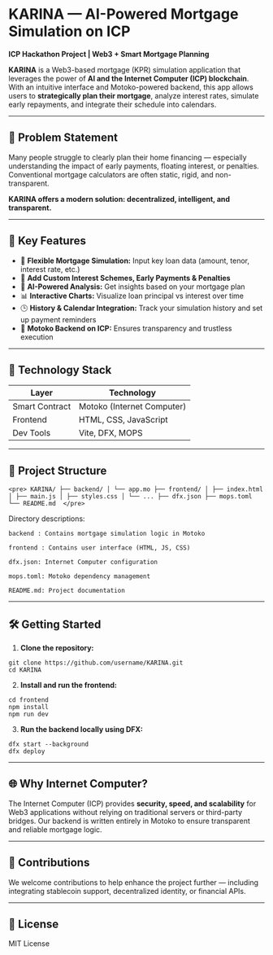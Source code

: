 # KARINA — AI-Powered Mortgage Simulation on ICP

**ICP Hackathon Project | Web3 + Smart Mortgage Planning**

**KARINA** is a Web3-based mortgage (KPR) simulation application that leverages the power of **AI and the Internet Computer (ICP) blockchain**. With an intuitive interface and Motoko-powered backend, this app allows users to **strategically plan their mortgage**, analyze interest rates, simulate early repayments, and integrate their schedule into calendars.

---

## 🎯 Problem Statement

Many people struggle to clearly plan their home financing — especially understanding the impact of early payments, floating interest, or penalties. Conventional mortgage calculators are often static, rigid, and non-transparent.

**KARINA offers a modern solution: decentralized, intelligent, and transparent.**

---

## 🚀 Key Features

- 🧮 **Flexible Mortgage Simulation:** Input key loan data (amount, tenor, interest rate, etc.)
- 🔁 **Add Custom Interest Schemes, Early Payments & Penalties**
- 🧠 **AI-Powered Analysis:** Get insights based on your mortgage plan
- 📊 **Interactive Charts:** Visualize loan principal vs interest over time
- 🕒 **History & Calendar Integration:** Track your simulation history and set up payment reminders
- 🔐 **Motoko Backend on ICP:** Ensures transparency and trustless execution

---

## 🧱 Technology Stack

| Layer          | Technology                  |
| -------------- | --------------------------- |
| Smart Contract | Motoko (Internet Computer)  |
| Frontend       | HTML, CSS, JavaScript       |
| Dev Tools      | Vite, DFX, MOPS             |

---

## 📂 Project Structure
```
<pre> KARINA/ ├── backend/ │ └── app.mo ├── frontend/ │ ├── index.html │ ├── main.js │ ├── styles.css │ └── ... ├── dfx.json ├── mops.toml └── README.md  </pre>
```
Directory descriptions:

    backend : Contains mortgage simulation logic in Motoko

    frontend : Contains user interface (HTML, JS, CSS)

    dfx.json: Internet Computer configuration

    mops.toml: Motoko dependency management

    README.md: Project documentation
---

## 🛠️ Getting Started

1. **Clone the repository:**

```
git clone https://github.com/username/KARINA.git
cd KARINA
```

2. **Install and run the frontend:**
```
cd frontend
npm install
npm run dev
```

3. **Run the backend locally using DFX:**
```
dfx start --background
dfx deploy
```

---

## 🌐 Why Internet Computer?

The Internet Computer (ICP) provides **security, speed, and scalability** for Web3 applications without relying on traditional servers or third-party bridges. Our backend is written entirely in Motoko to ensure transparent and reliable mortgage logic.

---

## 🤝 Contributions

We welcome contributions to help enhance the project further — including integrating stablecoin support, decentralized identity, or financial APIs.

---

## 📄 License

MIT License


